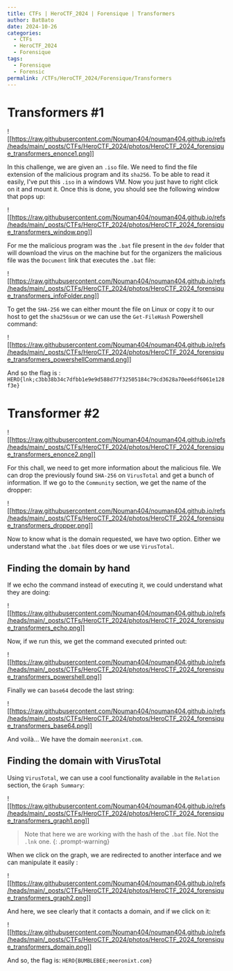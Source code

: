 ```yaml
---
title: CTFs | HeroCTF_2024 | Forensique | Transformers
author: BatBato
date: 2024-10-26
categories:
  - CTFs
  - HeroCTF_2024
  - Forensique
tags:
  - Forensique
  - Forensic
permalink: /CTFs/HeroCTF_2024/Forensique/Transformers
---
```

# Transformers #1

![[https://raw.githubusercontent.com/Nouman404/nouman404.github.io/refs/heads/main/_posts/CTFs/HeroCTF_2024/photos/HeroCTF_2024_forensique_transformers_enonce1.png]]

In this challenge, we are given an `.iso` file. We need to find the file extension of the malicious program and its `sha256`. To be able to read it easily, I've put this `.iso` in a windows VM. Now you just have to right click on it and mount it. Once this is done, you should see the following window that pops up:

![[https://raw.githubusercontent.com/Nouman404/nouman404.github.io/refs/heads/main/_posts/CTFs/HeroCTF_2024/photos/HeroCTF_2024_forensique_transformers_window.png]]

For me the malicious program was the `.bat` file present in the `dev` folder that will download the virus on the machine but for the organizers the malicious file was the `Document` link that executes the `.bat` file:

![[https://raw.githubusercontent.com/Nouman404/nouman404.github.io/refs/heads/main/_posts/CTFs/HeroCTF_2024/photos/HeroCTF_2024_forensique_transformers_infoFolder.png]]

To get the `SHA-256` we can either mount the file on Linux or copy it to our host to get the `sha256sum` or we can use the `Get-FileHash` Powershell command:

![[https://raw.githubusercontent.com/Nouman404/nouman404.github.io/refs/heads/main/_posts/CTFs/HeroCTF_2024/photos/HeroCTF_2024_forensique_transformers_powershellCommand.png]]

And so the flag is : `HERO{lnk;c3bb38b34c7dfbb1e9e9d588d77f32505184c79cd3628a70ee6df6061e128f3e}`


# Transformer #2

![[https://raw.githubusercontent.com/Nouman404/nouman404.github.io/refs/heads/main/_posts/CTFs/HeroCTF_2024/photos/HeroCTF_2024_forensique_transformers_enonce2.png]]

For this chall, we need to get more information about the malicious file. We can drop the previously found `SHA-256` on `VirusTotal` and get a bunch of information. If we go to the `Community` section, we get the name of the dropper:

![[https://raw.githubusercontent.com/Nouman404/nouman404.github.io/refs/heads/main/_posts/CTFs/HeroCTF_2024/photos/HeroCTF_2024_forensique_transformers_dropper.png]]

Now to know what is the domain requested, we have two option. Either we understand what the `.bat` files does or we use `VirusTotal`. 

## Finding the domain by hand

If we echo the command instead of executing it, we could understand what they are doing:

![[https://raw.githubusercontent.com/Nouman404/nouman404.github.io/refs/heads/main/_posts/CTFs/HeroCTF_2024/photos/HeroCTF_2024_forensique_transformers_echo.png]]

Now, if we run this, we get the command executed printed out:

![[https://raw.githubusercontent.com/Nouman404/nouman404.github.io/refs/heads/main/_posts/CTFs/HeroCTF_2024/photos/HeroCTF_2024_forensique_transformers_powershell.png]]

Finally we can `base64` decode the last string:

![[https://raw.githubusercontent.com/Nouman404/nouman404.github.io/refs/heads/main/_posts/CTFs/HeroCTF_2024/photos/HeroCTF_2024_forensique_transformers_base64.png]]

And voilà... We have the domain `meeronixt.com`.

## Finding the domain with VirusTotal

Using `VirusTotal`, we can use a cool functionality available in the `Relation` section, the `Graph Summary`:

![[https://raw.githubusercontent.com/Nouman404/nouman404.github.io/refs/heads/main/_posts/CTFs/HeroCTF_2024/photos/HeroCTF_2024_forensique_transformers_graph1.png]]

> Note that here we are working with the hash of the `.bat` file. Not the `.lnk` one.
{: .prompt-warning}

When we click on the graph, we are redirected to another interface and we can manipulate it easily :

![[https://raw.githubusercontent.com/Nouman404/nouman404.github.io/refs/heads/main/_posts/CTFs/HeroCTF_2024/photos/HeroCTF_2024_forensique_transformers_graph2.png]]

And here, we see clearly that it contacts a domain, and if we click on it:

![[https://raw.githubusercontent.com/Nouman404/nouman404.github.io/refs/heads/main/_posts/CTFs/HeroCTF_2024/photos/HeroCTF_2024_forensique_transformers_domain.png]]

And so, the flag is:
`HERO{BUMBLEBEE;meeronixt.com}`
